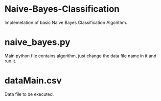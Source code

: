 # Naive-Bayes-Classification
Implemetation of basic Naive Bayes Classification Algorithm.

# naive_bayes.py
Main python file contains algorithm, just change the data file name in it and run it.

# dataMain.csv
Data file to be executed.
